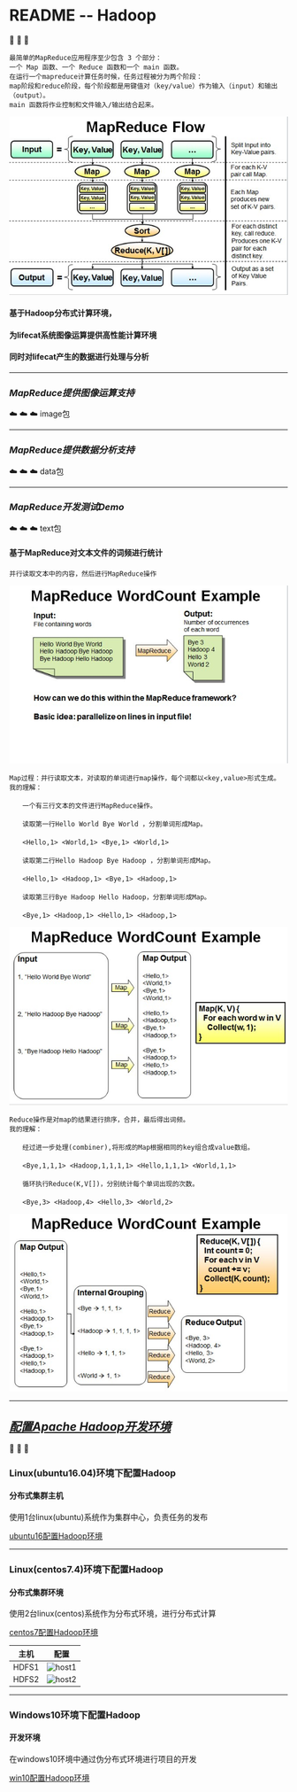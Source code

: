 README -- Hadoop
===============================
:elephant: :elephant: :elephant: 
```
最简单的MapReduce应用程序至少包含 3 个部分：
一个 Map 函数、一个 Reduce 函数和一个 main 函数。
在运行一个mapreduce计算任务时候，任务过程被分为两个阶段：
map阶段和reduce阶段，每个阶段都是用键值对（key/value）作为输入（input）和输出（output）。
main 函数将作业控制和文件输入/输出结合起来。
```
![mapreduce](Image/mapreduce1.gif)

#### 基于Hadoop分布式计算环境，
#### 为lifecat系统图像运算提供高性能计算环境
#### 同时对lifecat产生的数据进行处理与分析

-------------------------------
### _MapReduce提供图像运算支持_
:cloud: :cloud: :cloud: image包

-------------------------------
### _MapReduce提供数据分析支持_
:cloud: :cloud: :cloud: data包

-------------------------------
### _MapReduce开发测试Demo_
:cloud: :cloud: :cloud: text包
#### 基于MapReduce对文本文件的词频进行统计
```
并行读取文本中的内容，然后进行MapReduce操作
```
![](Image/wordcount1.gif)
```
Map过程：并行读取文本，对读取的单词进行map操作，每个词都以<key,value>形式生成。
我的理解：

　　一个有三行文本的文件进行MapReduce操作。

　　读取第一行Hello World Bye World ，分割单词形成Map。

　　<Hello,1> <World,1> <Bye,1> <World,1>

　　读取第二行Hello Hadoop Bye Hadoop ，分割单词形成Map。

　　<Hello,1> <Hadoop,1> <Bye,1> <Hadoop,1>

　　读取第三行Bye Hadoop Hello Hadoop，分割单词形成Map。

　　<Bye,1> <Hadoop,1> <Hello,1> <Hadoop,1>
```
![](Image/wordcount2.gif)
```
Reduce操作是对map的结果进行排序，合并，最后得出词频。
我的理解：

　　经过进一步处理(combiner),将形成的Map根据相同的key组合成value数组。

　　<Bye,1,1,1> <Hadoop,1,1,1,1> <Hello,1,1,1> <World,1,1>

　　循环执行Reduce(K,V[])，分别统计每个单词出现的次数。

　　<Bye,3> <Hadoop,4> <Hello,3> <World,2>
```
![](Image/wordcount3.gif)

-------------------------------
## _[配置Apache Hadoop开发环境](Read/Configuration.md)_
:elephant: :elephant: :elephant: 

### Linux(ubuntu16.04)环境下配置Hadoop
#### 分布式集群主机
使用1台linux(ubuntu)系统作为集群中心，负责任务的发布

[ubuntu16配置Hadoop环境](https://blog.csdn.net/wsh596823919/article/details/80771230)

-----------------------------------
### Linux(centos7.4)环境下配置Hadoop
#### 分布式集群环境
使用2台linux(centos)系统作为分布式环境，进行分布式计算

[centos7配置Hadoop环境](https://blog.csdn.net/wsh596823919/article/details/80776007)

|主机|配置|
|---|---
|HDFS1|![host1](../Image/host1.png)
|HDFS2|![host2](../Image/host2.png)

-----------------------------------
### Windows10环境下配置Hadoop
#### 开发环境
在windows10环境中通过伪分布式环境进行项目的开发

[win10配置Hadoop环境](https://blog.csdn.net/wsh596823919/article/details/80774805)